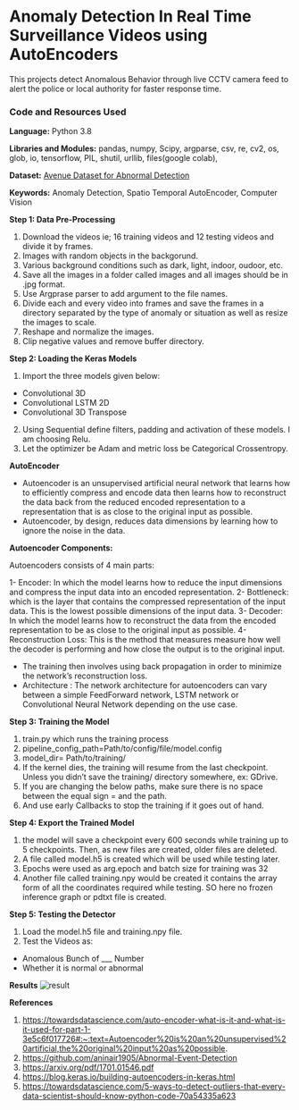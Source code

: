 # Anomaly Detection In Real Time Surveillance Videos using AutoEncoders

This projects detect Anomalous Behavior through live CCTV camera feed to alert the police or local authority for faster response time.

### Code and Resources Used

**Language:** Python 3.8

**Libraries and Modules:** pandas, numpy,  Scipy, argparse, csv, re, cv2, os, glob, io, tensorflow, PIL, shutil, urllib, files(google colab), 

**Dataset:** [Avenue Dataset for Abnormal Detection](http://www.cse.cuhk.edu.hk/leojia/projects/detectabnormal/dataset.html)

**Keywords:** Anomaly Detection, Spatio Temporal AutoEncoder, Computer Vision

**Step 1: Data Pre-Processing**

1. Download the videos ie; 16 training videos and 12 testing videos and divide it by frames.
2. Images with random objects in the backgorund.
3. Various background conditions such as dark, light, indoor, oudoor, etc.
4. Save all the images in a folder called images and all images should be in .jpg format.
5. Use Argprase parser to add argument to the file names.
6. Divide each and every video into frames and save the frames in a directory separated by the type of anomaly or situation as well as resize the images to scale.
7. Reshape and normalize the images.
8. Clip negative values and remove buffer directory.

**Step 2: Loading the Keras Models**

1. Import the three models given below:
- Convolutional 3D
- Convolutional LSTM 2D
- Convolutional 3D Transpose
2. Using Sequential define filters, padding and activation of these models. I am choosing Relu.
3. Let the optimizer be Adam and metric loss be Categorical Crossentropy.

**AutoEncoder**

- Autoencoder is an unsupervised artificial neural network that learns how to efficiently compress and encode data then learns how to reconstruct the data back from the reduced encoded representation to a representation that is as close to the original input as possible.
- Autoencoder, by design, reduces data dimensions by learning how to ignore the noise in the data.

**Autoencoder Components:**

Autoencoders consists of 4 main parts:

1- Encoder: In which the model learns how to reduce the input dimensions and compress the input data into an encoded representation.
2- Bottleneck: which is the layer that contains the compressed representation of the input data. This is the lowest possible dimensions of the input data.
3- Decoder: In which the model learns how to reconstruct the data from the encoded representation to be as close to the original input as possible.
4- Reconstruction Loss: This is the method that measures measure how well the decoder is performing and how close the output is to the original input.
- The training then involves using back propagation in order to minimize the network’s reconstruction loss.
- Architecture : The network architecture for autoencoders can vary between a simple FeedForward network, LSTM network or Convolutional Neural Network depending on the use case.

**Step 3: Training the Model**
1. train.py which runs the training process
2. pipeline_config_path=Path/to/config/file/model.config
3. model_dir= Path/to/training/
4. If the kernel dies, the training will resume from the last checkpoint. Unless you didn’t save the training/ directory somewhere, ex: GDrive.
5. If you are changing the below paths, make sure there is no space between the equal sign = and the path.
6. And use early Callbacks to stop the training if it goes out of hand.

**Step 4: Export the Trained Model**
1. the model will save a checkpoint every 600 seconds while training up to 5 checkpoints. Then, as new files are created, older files are deleted.
2. A file called model.h5 is created which will be used while testing later.
3. Epochs were used as arg.epoch and batch size for training was 32
4. Another file called training.npy would be created it contains the array form of all the coordinates required while testing. SO here no frozen inference graph or pdtxt file is created.

**Step 5: Testing the Detector**
1. Load the model.h5 file and training.npy file.
2. Test the Videos as: 
- Anomalous Bunch of ___ Number
- Whether it is normal or abnormal

**Results**
![result]()

**References**

1. https://towardsdatascience.com/auto-encoder-what-is-it-and-what-is-it-used-for-part-1-3e5c6f017726#:~:text=Autoencoder%20is%20an%20unsupervised%20artificial,the%20original%20input%20as%20possible.
2. https://github.com/aninair1905/Abnormal-Event-Detection
3. https://arxiv.org/pdf/1701.01546.pdf
4. https://blog.keras.io/building-autoencoders-in-keras.html
5. https://towardsdatascience.com/5-ways-to-detect-outliers-that-every-data-scientist-should-know-python-code-70a54335a623





